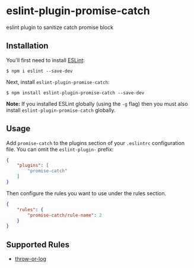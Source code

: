 # eslint-plugin-promise-catch

eslint plugin to sanitize catch promise block

## Installation

You'll first need to install [ESLint](http://eslint.org):

```
$ npm i eslint --save-dev
```

Next, install `eslint-plugin-promise-catch`:

```
$ npm install eslint-plugin-promise-catch --save-dev
```

**Note:** If you installed ESLint globally (using the `-g` flag) then you must also install `eslint-plugin-promise-catch` globally.

## Usage

Add `promise-catch` to the plugins section of your `.eslintrc` configuration file. You can omit the `eslint-plugin-` prefix:

```json
{
    "plugins": [
        "promise-catch"
    ]
}
```


Then configure the rules you want to use under the rules section.

```json
{
    "rules": {
        "promise-catch/rule-name": 2
    }
}
```

## Supported Rules

* [throw-or-log](docs/rules/throw-or-log.md)





